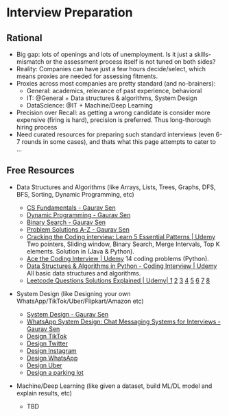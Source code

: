 # Interview Preparation

## Rational
- Big gap: lots of openings and lots of unemployment. Is it just a skills-mismatch or the assessment process itself is not tuned on both sides?
- Reality: Companies can have just a few hours decide/select, which means proxies are needed for assessing fitments. 
- Proxies across most companies are pretty standard (and no-brainers):
	- General: academics, relevance of past experience, behavioral
	- IT: @General + Data structures & algorithms, System Design
	- DataScience: @IT + Machine/Deep Learning
- Precision over Recall: as getting a wrong candidate is consider more expensive (firing is hard), precision is preferred. Thus long-thorough hiring process
- Need curated resources for preparing such standard interviews (even 6-7 rounds in some cases), and thats what this page attempts to cater to ...

<!-- 
## Why me?
- Conducted hundreds of interviews over 25 years in IT, for different domains.
- Professional, Academic, Social/Community teaching/counseling experience, qualification, brand??!!

## Whats in it for me?
- Conduct Preparation/Boot-camp classes, if online, give unprecedented reach, scale and if not leveraged, missing a big potential (FOMO!!)
- For Giving back, from classes to masses, if not job created via entrepreneurship, but serving via job assistance
- Can be an individual effort to start with to prepare and teach, or a small team if wants to expand, from home, for good passive income
- No external dependency, permission-less, infinite leverage, sustainable forever, less risk, global impact, international
- Marketing on LinkedIn, tie-ups with recruitment agencies or recruiters from companies, educational institutes.
- As one needs to teach latest (currently hot) topics, I will prepare them myself, be with the flow, than rust!!
- ToDos: prepare yourself through all the references below, start conducting talks first, then 1:1s, if no job: conduct interviews for others.

## IKIGAI 
- World needs: huge demand for preparation and selection in job market, dire need to fill the gap, needed forever!!
- Good at: Domain, got PhD, taught these subjects, vast experience of interviewing, empathy, communication
- Love doing: teaching, counseling, 1:1s, giving back, up-leveling Bottom-of-Pyramid for satisfaction in Part II
- Paid for: Preparation classes (like Oak), selection services for companies/referrals via commission/flat-fee, Seniority/experience $$$

## Specific Knowledge 
	- rare, un-trainable, 
	- only through apprenticeship/experience, 
	= unique ability of domain expertise plus teaching/counseling, 
	- be a reliable brand!! 
-->

## Free Resources

- Data Structures and Algorithms (like Arrays, Lists, Trees, Graphs, DFS, BFS, Sorting, Dynamic Programming, etc)
	- [CS Fundamentals - Gaurav Sen](https://www.youtube.com/playlist?list=PLMCXHnjXnTnszR6YSo1tQK2BMr15cC9Zh)
	- [Dynamic Programming - Gaurav Sen](https://www.youtube.com/playlist?list=PLMCXHnjXnTnto1pZVvH7rbZ9W5neZ7Yhc)
	- [Binary Search - Gaurav Sen](https://www.youtube.com/playlist?list=PLMCXHnjXnTnvYoBsAzrwigA-HSvfVXNNG)
	- [Problem Solutions A-Z - Gaurav Sen](https://www.youtube.com/playlist?list=PLMCXHnjXnTnvzObfxhvTbMqayCMLjkx-h)
	- [Cracking the Coding interview: Learn 5 Essential Patterns | Udemy](https://www.udemy.com/course/learn-5-important-patterns-for-coding-interview-problems/) Two pointers, Sliding window, Binary Search, Merge Intervals, Top K elements. Solution in (Java & Python).
	- [Ace the Coding Interview | Udemy](https://www.udemy.com/course/ace-the-coding-interview/) 14 coding problems (Python).
	- [Data Structures & Algorithms in Python - Coding Interview | Udemy](https://www.udemy.com/course/data-structures-algorithms-in-python-coding-interview/) All basic data structures and algorithms.
	- [Leetcode Questions Solutions Explained | Udemy| 1](https://www.udemy.com/course/leetcode-questions-solutions-explained/)
	[2](https://www.udemy.com/course/leetcode-questions-solutions-explained-2/)
	[3](https://www.udemy.com/course/leetcode-questions-solutions-explained-3/)
	[4](https://www.udemy.com/course/leetcode-questions-solutions-explained-4/)
	[5](https://www.udemy.com/course/leetcode-questions-solutions-explained-5/)
	[6](https://www.udemy.com/course/leetcode-questions-solutions-explained-5/)
	[7](https://www.udemy.com/course/leetcode-questions-solutions-explained-7/)
	[8](https://www.udemy.com/course/leetcode-questions-solutions-explained-8/)
	
- System Design (like Designing your own WhatsApp/TikTok/Uber/Flipkart/Amazon etc)
	- [System Design - Gaurav Sen](https://www.youtube.com/playlist?list=PLMCXHnjXnTnvo6alSjVkgxV-VH6EPyvoX)
	- [WhatsApp System Design: Chat Messaging Systems for Interviews - Gaurav Sen](https://www.youtube.com/watch?v=vvhC64hQZMk)
	- [Design TikTok](https://www.youtube.com/watch?v=Z-0g_aJL5Fw)
	- [Design Twitter](https://www.geeksforgeeks.org/design-twitter-a-system-design-interview-question/)
	- [Design Instagram](https://www.educative.io/courses/grokking-the-system-design-interview/m2yDVZnQ8lG)
	- [Design WhatsApp](https://www.youtube.com/watch?v=5m0L0k8ZtEs)
	- [Design Uber](https://medium.com/@narengowda/uber-system-design-8b2bc95e2cfe)
	- [Design a parking lot](https://www.youtube.com/watch?v=DSGsa0pu8-k)
	
- Machine/Deep Learning (like given a dataset, build ML/DL model and explain results, etc)
	- TBD